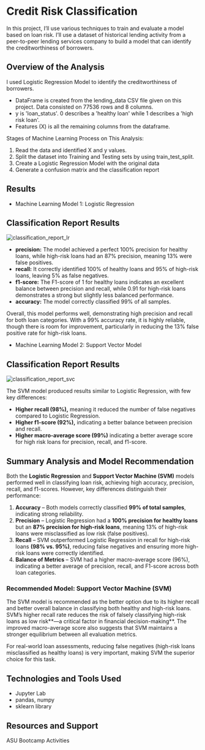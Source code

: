 # Credit Risk Classification

In this project, I’ll use various techniques to train and evaluate a model based on loan risk. I’ll use a dataset of historical lending activity from a peer-to-peer lending services company to build a model that can identify the creditworthiness of borrowers.

## Overview of the Analysis

I used Logistic Regression Model to identify the creditworthiness of borrowers.

- DataFrame is created from the lending_data CSV file given on this project. Data consisted on 77536 rows and 8 columns.
- y is 'loan_status'. 0 describes a 'healthy loan' while 1 describes a 'high risk loan'. 
- Features (X) is all the remaining columns from the dataframe.

Stages of Machine Learning Process on This Analysis:
1. Read the data and identified X and y values.
2. Split the dataset into Training and Testing sets by using train_test_split.
3. Create a Logistic Regression Model with the original data
4. Generate a confusion matrix and the classification report


## Results

* Machine Learning Model 1: Logistic Regression
## Classification Report Results
![classification_report_lr](URL)

- **precision:** The model achieved a perfect 100% precision for healthy loans, while high-risk loans had an 87% precision, meaning 13% were false positives.
- **recall:** It correctly identified 100% of healthy loans and 95% of high-risk loans, leaving 5% as false negatives.
- **f1-score:** The F1-score of 1 for healthy loans indicates an excellent balance between precision and recall, while 0.91 for high-risk loans demonstrates a strong but slightly less balanced performance.
- **accuracy:** The model correctly classified 99% of all samples.

Overall, this model performs well, demonstrating high precision and recall for both loan categories. With a 99% accuracy rate, it is highly reliable, though there is room for improvement, particularly in reducing the 13% false positive rate for high-risk loans.

* Machine Learning Model 2: Support Vector Model

## Classification Report Results
![classification_report_svc](url)

The SVM model produced results similar to Logistic Regression, with few key differences:
- **Higher recall (98%),** meaning it reduced the number of false negatives compared to Logistic Regression.
- **Higher f1-score (92%),** indicating a better balance between precision and recall.
- **Higher macro-average score (99%)** indicating a better average score for high risk loans for precision, recall, and f1-score.


## Summary Analysis and Model Recommendation

Both the **Logistic Regression** and **Support Vector Machine (SVM)** models performed well in classifying loan risk, achieving high accuracy, precision, recall, and f1-scores. However, key differences distinguish their performance:

1. **Accuracy** – Both models correctly classified **99% of total samples**, indicating strong reliability.
2. **Precision** – Logistic Regression had a **100% precision for healthy loans** but an **87% precision for high-risk loans**, meaning 13% of high-risk loans were misclassified as low risk (false positives).
3. **Recall** – SVM outperformed Logistic Regression in recall for high-risk loans **(98% vs. 95%)**, reducing false negatives and ensuring more high-risk loans were correctly identified.
4. **Balance of Metrics** – SVM had a higher macro-average score (96%), indicating a better average of precision, recall, and F1-score across both loan categories.

### Recommended Model: Support Vector Machine (SVM)
The SVM model is recommended as the better option due to its higher recall and better overall balance in classifying both healthy and high-risk loans. SVM’s higher recall rate reduces the risk of falsely classifying high-risk loans as low risk**—a critical factor in financial decision-making**. The improved macro-average score also suggests that SVM maintains a stronger equilibrium between all evaluation metrics.

For real-world loan assessments, reducing false negatives (high-risk loans misclassified as healthy loans) is very important, making SVM the superior choice for this task.

## Technologies and Tools Used
- Jupyter Lab
- pandas, numpy
- sklearn library

## Resources and Support
ASU Bootcamp Activities

